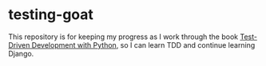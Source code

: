 # testing-goat

This repository is for keeping my progress as I work through the book [Test-Driven Development with Python](http://www.obeythetestinggoat.com/), so I can learn TDD and continue learning Django.
